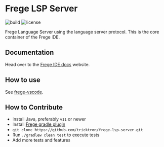 # Frege LSP Server

![build](https://github.com/tricktron/frege-lsp-server/actions/workflows/build.yml/badge.svg)
![license](https://img.shields.io/github/license/tricktron/frege-lsp-server)

Frege Language Server using the language server protocol. This is the core container of the Frege IDE.

## Documentation

Head over to the [Frege IDE docs](https://tricktron.github.io/frege-lsp-server/frege-ide/1.0/index.html) website.

## How to use

See [frege-vscode](https://github.com/tricktron/frege-vscode).

## How to Contribute
- Install Java, preferably `v11` or newer
- Install [Frege gradle plugin](https://github.com/tricktron/frege-gradle-plugin/tree/master)
- `git clone https://github.com/tricktron/frege-lsp-server.git`
- Run `./gradlew clean test` to execute tests
- Add more tests and features






